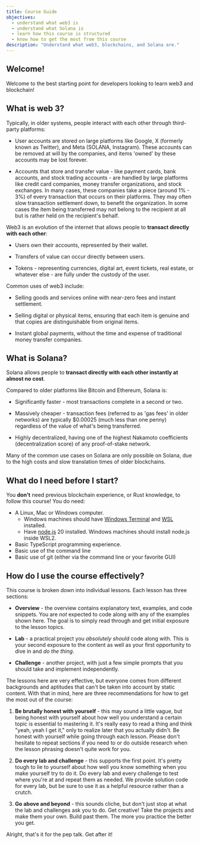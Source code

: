```yaml
---
title: Course Guide
objectives:
  - understand what web3 is
  - understand what Solana is
  - learn how this course is structured
  - know how to get the most from this course
description: "Understand what web3, blockchains, and Solana are."
---
```


## Welcome!

Welcome to the best starting point for developers looking to learn web3 and
blockchain!

## What is web 3?

Typically, in older systems, people interact with each other through third-party
platforms:

- User accounts are stored on large platforms like Google, X (formerly known as
  Twitter), and Meta (SOLANA, Instagram). These accounts can be removed at
  will by the companies, and items 'owned' by these accounts may be lost
  forever.

- Accounts that store and transfer value - like payment cards, bank accounts,
  and stock trading accounts - are handled by large platforms like credit card
  companies, money transfer organizations, and stock exchanges. In many cases,
  these companies take a piece (around 1% - 3%) of every transaction that occurs
  on their platforms. They may often slow transaction settlement down, to
  benefit the organization. In some cases the item being transferred may not
  belong to the recipient at all but is rather held on the recipient's behalf.

Web3 is an evolution of the internet that allows people to **transact directly
with each other**:

- Users own their accounts, represented by their wallet.

- Transfers of value can occur directly between users.

- Tokens - representing currencies, digital art, event tickets, real estate, or
  whatever else - are fully under the custody of the user.

Common uses of web3 include:

- Selling goods and services online with near-zero fees and instant settlement.

- Selling digital or physical items, ensuring that each item is genuine and that
  copies are distinguishable from original items.

- Instant global payments, without the time and expense of traditional money
  transfer companies.

## What is Solana?

Solana allows people to **transact directly with each other instantly at almost
no cost**.

Compared to older platforms like Bitcoin and Ethereum, Solana is:

- Significantly faster - most transactions complete in a second or two.

- Massively cheaper - transaction fees (referred to as 'gas fees' in older
  networks) are typically $0.00025 (much less than one penny) regardless of the
  value of what's being transferred.

- Highly decentralized, having one of the highest Nakamoto coefficients
  (decentralization score) of any proof-of-stake network.

Many of the common use cases on Solana are only possible on Solana, due to the
high costs and slow translation times of older blockchains.

## What do I need before I start?

You **don't** need previous blockchain experience, or Rust knowledge, to follow
this course! You do need:

- A Linux, Mac or Windows computer.
  - Windows machines should have [Windows Terminal](https://aka.ms/terminal) and
    [WSL](https://learn.microsoft.com/en-us/windows/wsl/) installed.
  - Have [node.js](https://nodejs.org/en/download) 20 installed. Windows
    machines should install node.js inside WSL2.
- Basic TypeScript programming experience.
- Basic use of the command line
- Basic use of git (either via the command line or your favorite GUI)

## How do I use the course effectively?

This course is broken down into individual lessons. Each lesson has three
sections:

- **Overview** - the overview contains explanatory text, examples, and code
  snippets. You are _not_ expected to code along with any of the examples shown
  here. The goal is to simply read through and get initial exposure to the
  lesson topics.

- **Lab** - a practical project you _absolutely should_ code along with. This is
  your second exposure to the content as well as your first opportunity to dive
  in and _do the thing_.

- **Challenge** - another project, with just a few simple prompts that you
  should take and implement independently.

The lessons here are very effective, but everyone comes from different
backgrounds and aptitudes that can't be taken into account by static content.
With that in mind, here are three recommendations for how to get the most out of
the course:

1. **Be brutally honest with yourself** - this may sound a little vague, but
   being honest with yourself about how well you understand a certain topic is
   essential to mastering it. It's really easy to read a thing and think "yeah,
   yeah I get it," only to realize later that you actually didn't. Be honest
   with yourself while going through each lesson. Please don't hesitate to
   repeat sections if you need to or do outside research when the lesson
   phrasing doesn't quite work for you.

2. **Do every lab and challenge** - this supports the first point. It's pretty
   tough to lie to yourself about how well you know something when you make
   yourself try to do it. Do every lab and every challenge to test where you're
   at and repeat them as needed. We provide solution code for every lab, but be
   sure to use it as a helpful resource rather than a crutch.

3. **Go above and beyond** - this sounds cliche, but don't just stop at what the
   lab and challenges ask you to do. Get creative! Take the projects and make
   them your own. Build past them. The more you practice the better you get.

Alright, that's it for the pep talk. Get after it!
